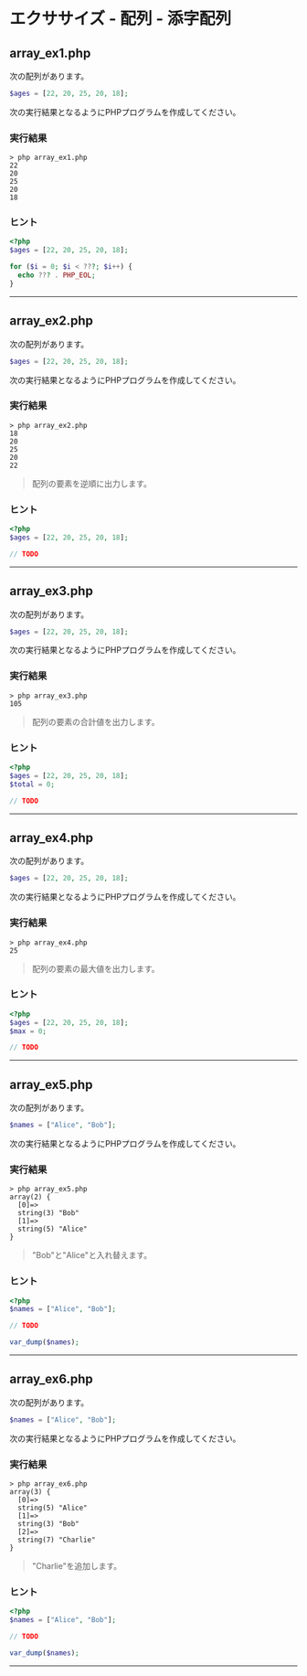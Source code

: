 # エクササイズ - 配列 - 添字配列

## array_ex1.php

次の配列があります。

```php
$ages = [22, 20, 25, 20, 18];
```

次の実行結果となるようにPHPプログラムを作成してください。

### 実行結果

```
> php array_ex1.php
22
20
25
20
18
```

### ヒント

```php
<?php
$ages = [22, 20, 25, 20, 18];

for ($i = 0; $i < ???; $i++) {
  echo ??? . PHP_EOL;
}
```

---



## array_ex2.php

次の配列があります。

```php
$ages = [22, 20, 25, 20, 18];
```

次の実行結果となるようにPHPプログラムを作成してください。

### 実行結果

```
> php array_ex2.php
18
20
25
20
22
```

> 配列の要素を逆順に出力します。

### ヒント

```php
<?php
$ages = [22, 20, 25, 20, 18];

// TODO
```

---


## array_ex3.php

次の配列があります。

```php
$ages = [22, 20, 25, 20, 18];
```

次の実行結果となるようにPHPプログラムを作成してください。

### 実行結果

```
> php array_ex3.php
105
```

> 配列の要素の合計値を出力します。

### ヒント

```php
<?php
$ages = [22, 20, 25, 20, 18];
$total = 0;

// TODO
```

---


## array_ex4.php

次の配列があります。

```php
$ages = [22, 20, 25, 20, 18];
```

次の実行結果となるようにPHPプログラムを作成してください。

### 実行結果

```
> php array_ex4.php
25
```

> 配列の要素の最大値を出力します。


### ヒント

```php
<?php
$ages = [22, 20, 25, 20, 18];
$max = 0;

// TODO
```

---


## array_ex5.php

次の配列があります。

```php
$names = ["Alice", "Bob"];
```

次の実行結果となるようにPHPプログラムを作成してください。

### 実行結果

```
> php array_ex5.php
array(2) {
  [0]=>
  string(3) "Bob"
  [1]=>
  string(5) "Alice"
}
```

> "Bob"と"Alice"と入れ替えます。

### ヒント

```php
<?php
$names = ["Alice", "Bob"];

// TODO

var_dump($names);
```

---


## array_ex6.php

次の配列があります。

```php
$names = ["Alice", "Bob"];
```

次の実行結果となるようにPHPプログラムを作成してください。

### 実行結果

```
> php array_ex6.php
array(3) {
  [0]=>
  string(5) "Alice"
  [1]=>
  string(3) "Bob"
  [2]=>
  string(7) "Charlie"
}
```

> "Charlie"を追加します。


### ヒント

```php
<?php
$names = ["Alice", "Bob"];

// TODO

var_dump($names);
```

---

